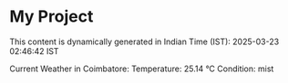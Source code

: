 # My Project

This content is dynamically generated in Indian Time (IST): 2025-03-23 02:46:42 IST


Current Weather in Coimbatore:
Temperature: 25.14 °C
Condition: mist
